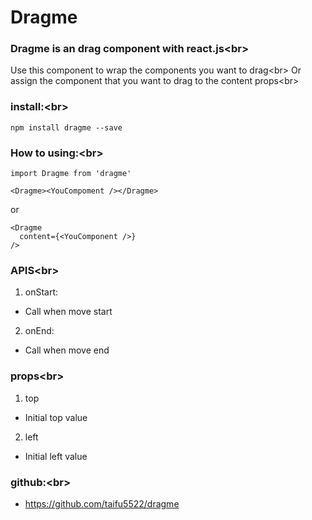 # Dragme

### Dragme is an drag component with react.js\<br>

Use this component to wrap the components you want to drag\<br>
Or assign the component that you want to drag to the content props\<br>

### install:\<br>
    npm install dragme --save

### How to using:\<br>
    import Dragme from 'dragme'

    <Dragme><YouCompoment /></Dragme>

or

    <Dragme
      content={<YouComponent />}
    />

### APIS\<br>
1. onStart:
* Call when move start

2. onEnd:
* Call when move end

### props\<br>
1. top 
* Initial top value

2. left
* Initial left value

### github:\<br>

* https://github.com/taifu5522/dragme

